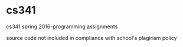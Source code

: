 # cs341
cs341 spring 2016-programming assignments

source code not included in compliance with school's plagirism policy

